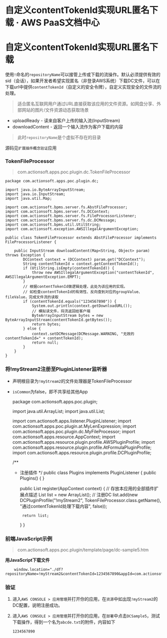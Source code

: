 # 自定义contentTokenId实现URL匿名下载 · AWS PaaS文档中心

# 自定义contentTokenId实现URL匿名下载

使用`!`命名的`repositoryName`可以接管上传或下载的流操作。默认必须提供有效的sid（会话），如果开发者希望实现匿名（非登录AWS系统）下载DC文件，可以在下载url中提供`contentTokenId`（自定义的安全令牌），自定义实现安全的文件流的处理。

> 适合匿名互联网用户通过URL直接获取该应用的文件资源。如网盘分享、外部网站的图片/文件资源动态获取场景

  * uploadReady - 读来自客户上传的输入流(InputStream)
  * downloadContent - 返回一个输入流作为客户下载的内容

> 此时`repositoryName`是个虚拟不存在的目录

源码见`扩展插件概念验证`应用

### TokenFileProcessor

> com.actionsoft.apps.poc.plugin.dc.TokenFileProcessor
    
    
    package com.actionsoft.apps.poc.plugin.dc;
    
    import java.io.ByteArrayInputStream;
    import java.io.InputStream;
    import java.util.Map;
    
    import com.actionsoft.bpms.server.fs.AbstFileProcessor;
    import com.actionsoft.bpms.server.fs.DCContext;
    import com.actionsoft.bpms.server.fs.FileProcessorListener;
    import com.actionsoft.bpms.server.fs.dc.DCMessage;
    import com.actionsoft.bpms.util.UtilString;
    import com.actionsoft.exception.AWSIllegalArgumentException;
    
    public class TokenFileProcessor extends AbstFileProcessor implements FileProcessorListener {
    
        public InputStream downloadContent(Map<String, Object> param) throws Exception {
            DCContext context = (DCContext) param.get("DCContext");
            String contentTokenId = context.getContentTokenId();
            if (UtilString.isEmpty(contentTokenId)) {
                throw new AWSIllegalArgumentException("contentTokenId", AWSIllegalArgumentException.EMPT);
            }
            // 根据contentTokenId做逻辑处理，此处为该应用的实现。
            // 如检查contentTokenId的有效性、反向查到对应的groupValue、fileValue，完成文件流的读取
            if (contentTokenId.equals("1234567890")) {
                System.out.println(context.getDownloadURL());
                // 模拟读文件，将流返回给客户端
                ByteArrayInputStream bytes = new ByteArrayInputStream(contentTokenId.getBytes());
                return bytes;
            } else {
                context.setDCMessage(DCMessage.WARNING, "无效的contentTokenId=" + contentTokenId);
                return null;
            }
        }
    }
    

### 将!myStream2注册至PluginListener监听器

  * 声明根目录为`!myStream2`的文件处理器是TokenFileProcessor
  * `isCommon`为false，即不共享给其他App

    
    
    package com.actionsoft.apps.poc.plugin;
    
    import java.util.ArrayList;
    import java.util.List;
    
    import com.actionsoft.apps.listener.PluginListener;
    import com.actionsoft.apps.poc.plugin.at.MyLenExpression;
    import com.actionsoft.apps.poc.plugin.dc.MyFileProcessor;
    import com.actionsoft.apps.resource.AppContext;
    import com.actionsoft.apps.resource.plugin.profile.AWSPluginProfile;
    import com.actionsoft.apps.resource.plugin.profile.AtFormulaPluginProfile;
    import com.actionsoft.apps.resource.plugin.profile.DCPluginProfile;
    
    /**
     * 注册插件
     */
    public class Plugins implements PluginListener {
        public Plugins() {
        }
    
        public List<AWSPluginProfile> register(AppContext context) {
            // 存放本应用的全部插件扩展点描述
            List<AWSPluginProfile> list = new ArrayList<AWSPluginProfile>();
            // 注册DC
            list.add(new DCPluginProfile("!myStream2", TokenFileProcessor.class.getName(), "通过contentTokenId处理下载内容", false));
    
            return list;
        }
    }
    

### 前端JavaScript示例

> com.actionsoft.apps.poc.plugin/template/page/dc-sample5.htm

**用JavaScript下载文件**
    
    
        window.location="./df?repositoryName=!myStream2&contentTokenId=1234567890&appId=com.actionsoft.apps.poc.plugin&fileName=abcde.txt";
    

### 验证

  1. 进入`AWS CONSOLE > 应用管理`并打开你的应用，在`资源`中如出现`!myStream2`的DC配置，说明注册成功。
  2. 进入`AWS CONSOLE > 应用管理`并打开你的应用，在`部署`中点击`DCSample5`，测试下载操作，得到一个名为`abcde.txt`的附件，内容如下
         
         1234567890
